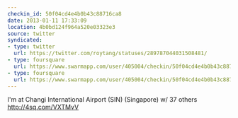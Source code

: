 ```yaml
---
checkin_id: 50f04cd4e4b0b43c88716ca8
date: 2013-01-11 17:33:09
location: 4b0bd124f964a520e03323e3
source: twitter
syndicated:
- type: twitter
  url: https://twitter.com/roytang/statuses/289787044031508481/
- type: foursquare
  url: https://www.swarmapp.com/user/405004/checkin/50f04cd4e4b0b43c88716ca8?s=NSkJbwJ82TmI1zzNfyO2tdYFiW0&ref=tw
- type: foursquare
  url: https://www.swarmapp.com/user/405004/checkin/50f04cd4e4b0b43c88716ca8?s=NSkJbwJ82TmI1zzNfyO2tdYFiW0&ref=tw
---
```


I'm at Changi International Airport (SIN) (Singapore) w/ 37 others http://4sq.com/VXTMvV